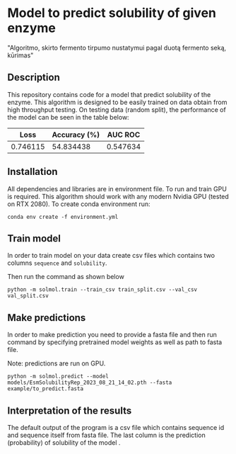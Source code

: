 # Model to predict solubility of given enzyme

"Algoritmo, skirto fermento tirpumo nustatymui pagal duotą fermento seką, kūrimas"

## Description

This repository contains code for a model that predict solubility of the enzyme. This algorithm is designed to be 
easily trained on data obtain from high throughput testing. On testing data (random split), the performance of the model
can be seen in the table below:


| Loss     | Accuracy (%) | AUC ROC  |
|----------|--------------|----------|
| 0.746115 | 54.834438    | 0.547634 |



## Installation

All dependencies and libraries are in environment file. To run and train GPU is required. This algorithm should work 
with any modern Nvidia GPU (tested on RTX 2080). To create conda environment run: 

```
conda env create -f environment.yml
```

## Train model

In order to train model on your data create csv files which contains two columns `sequence` and `solubility`.

Then run the command as shown below

```
python -m solmol.train --train_csv train_split.csv --val_csv val_split.csv
```

## Make predictions

In order to make prediction you need to provide a fasta file and then run command by specifying pretrained model
weights as well as path to fasta file.

Note: predictions are run on GPU.

```
python -m solmol.predict --model models/EsmSolubilityRep_2023_08_21_14_02.pth --fasta example/to_predict.fasta

```

## Interpretation of the results
The default output of the program is a csv file which contains sequence id and sequence itself from fasta file.
The last column is the prediction (probability) of solubility of the model .
